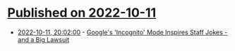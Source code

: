 # [Published on 2022-10-11](index.md)

* [2022-10-11, 20:02:00](https://tech.slashdot.org/story/22/10/11/1838228/googles-incognito-mode-inspires-staff-jokes---and-a-big-lawsuit?utm_source=rss1.0mainlinkanon&utm_medium=feed) - [Google's 'Incognito' Mode Inspires Staff Jokes - and a Big Lawsuit](https://tech.slashdot.org/story/22/10/11/1838228/googles-incognito-mode-inspires-staff-jokes---and-a-big-lawsuit?utm_source=rss1.0mainlinkanon&utm_medium=feed)
